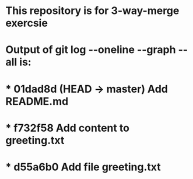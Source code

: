 # This repository is for 3-way-merge exercsie
# Output of git log --oneline --graph --all is:
# * 01dad8d (HEAD -> master) Add README.md
# * f732f58 Add content to greeting.txt
# * d55a6b0 Add file greeting.txt
